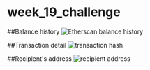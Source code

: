 # week_19_challenge

##Balance history
![Etherscan balance history](https://user-images.githubusercontent.com/31017911/140625596-8d25efcf-d11f-47cb-9402-e43f1f416fbd.jpg)

##Transaction detail
![transaction hash](https://user-images.githubusercontent.com/31017911/140625599-66e4badf-0824-463d-b171-ca0726024a0c.jpg)

##Recipient's address
![recipient address](https://user-images.githubusercontent.com/31017911/140625602-7936521b-9b72-4d80-963e-1bc993282883.jpg)
